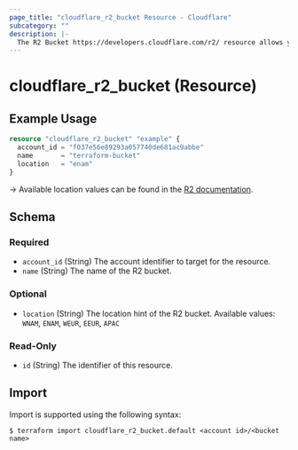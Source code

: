 ```yaml
---
page_title: "cloudflare_r2_bucket Resource - Cloudflare"
subcategory: ""
description: |-
  The R2 Bucket https://developers.cloudflare.com/r2/ resource allows you to manage Cloudflare R2 buckets.
---
```


# cloudflare_r2_bucket (Resource)

## Example Usage

```terraform
resource "cloudflare_r2_bucket" "example" {
  account_id = "f037e56e89293a057740de681ac9abbe"
  name       = "terraform-bucket"
  location   = "enam"
}
```

-> Available location values can be found in the [R2 documentation](https://developers.cloudflare.com/r2/reference/data-location/#available-hints).

<!-- schema generated by tfplugindocs -->
## Schema

### Required

- `account_id` (String) The account identifier to target for the resource.
- `name` (String) The name of the R2 bucket.

### Optional

- `location` (String) The location hint of the R2 bucket. Available values: `WNAM`, `ENAM`, `WEUR`, `EEUR`, `APAC`

### Read-Only

- `id` (String) The identifier of this resource.

## Import

Import is supported using the following syntax:

```shell
$ terraform import cloudflare_r2_bucket.default <account id>/<bucket name>
```
